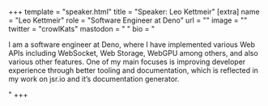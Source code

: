 +++
template = "speaker.html"
title = "Speaker: Leo Kettmeir"
[extra]
  name = "Leo Kettmeir"
  role = "Software Engineer at Deno"
  url = ""
  image = ""
  twitter = "crowlKats"
  mastodon = " "
  bio = "<p>I am a software engineer at Deno, where I have implemented various Web APIs including WebSocket, Web Storage, WebGPU among others, and also various other features. One of my main focuses is improving developer experience through better tooling and documentation, which is reflected in my work on jsr.io and it’s documentation generator.</p>"
+++
